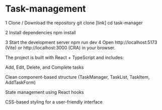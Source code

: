 # Task-management

1 Clone / Download the repository
  git clone [link]
  cd task-manager

2 Install dependencies
  npm install

3 Start the development server
  npm run dev
4 Open http://localhost:5173
 (Vite) or http://localhost:3000
 (CRA) in your browser.


 
The project is built with React + TypeScript and includes:

Add, Edit, Delete, and Complete tasks

Clean component-based structure (TaskManager, TaskList, TaskItem, AddTaskForm)

State management using React hooks

CSS-based styling for a user-friendly interface
